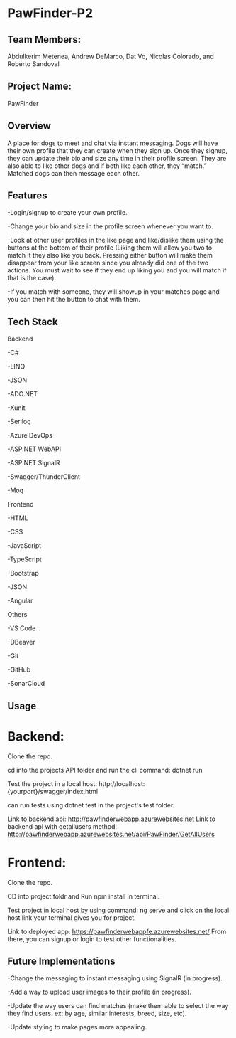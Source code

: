 # PawFinder-P2

## Team Members:
Abdulkerim Metenea, Andrew DeMarco, Dat Vo, Nicolas Colorado, and Roberto Sandoval

## Project Name: 
PawFinder

## Overview
A place for dogs to meet and chat via instant messaging. Dogs will have their own profile that they can create when they sign up. Once they signup, they can update their bio and size any time in their profile screen. They are also able to like other dogs and if both like each other, they “match.” Matched dogs can then message each other. 

## Features
-Login/signup to create your own profile.

-Change your bio and size in the profile screen whenever you want to.

-Look at other user profiles in the like page and like/dislike them using the buttons at the bottom of their profile (Liking them will allow you two to match it they also like you back. Pressing either button will make them disappear from your like screen since you already did one of the two actions. You must wait to see if they end up liking you and you will match if that is the case).

-If you match with someone, they will showup in your matches page and you can then hit the button to chat with them. 

## Tech Stack

Backend

-C#

-LINQ

-JSON

-ADO.NET

-Xunit

-Serilog

-Azure DevOps

-ASP.NET WebAPI

-ASP.NET SignalR

-Swagger/ThunderClient

-Moq


Frontend

-HTML

-CSS

-JavaScript

-TypeScript

-Bootstrap

-JSON

-Angular

Others

-VS Code

-DBeaver

-Git

-GitHub

-SonarCloud

## Usage

# Backend:
Clone the repo.

cd into the projects API folder and run the cli command: dotnet run

Test the project in a local host: http://localhost:{yourport}/swagger/index.html

can run tests using dotnet test in the project's test folder.

Link to backend api: http://pawfinderwebapp.azurewebsites.net
Link to backend api with getallusers method: http://pawfinderwebapp.azurewebsites.net/api/PawFinder/GetAllUsers

# Frontend:
Clone the repo.

CD into project foldr and Run npm install in terminal.

Test project in local host by using command: ng serve and click on the local host link your terminal gives you for project.

Link to deployed app: https://pawfinderwebappfe.azurewebsites.net/
From there, you can signup or login to test other functionalities.

## Future Implementations

-Change the messaging to instant messaging using SignalR (in progress).

-Add a way to upload user images to their profile (in progress).

-Update the way users can find matches (make them able to select the way they find users. ex: by age, similar interests, breed, size, etc).

-Update styling to make pages more appealing.
